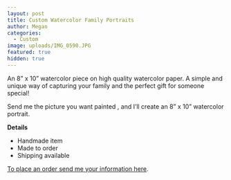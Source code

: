 ```yaml
---
layout: post
title: Custom Watercolor Family Portraits
author: Megan
categories:
  - Custom
image: uploads/IMG_0590.JPG
featured: true
hidden: true
---
```


An 8” x 10” watercolor piece on high quality watercolor paper. A simple and unique way of capturing your family and the perfect gift for someone special!

Send me the picture you want painted , and I’ll create an 8” x 10” watercolor portrait.

**Details**

- Handmade item
- Made to order
- Shipping available

[To place an order send me your information here](https://artbymegannacc.com/contact/).
